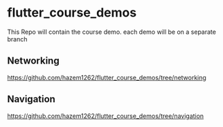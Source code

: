 # flutter_course_demos

This Repo will contain the course demo.
each demo will be on a separate branch

## Networking
https://github.com/hazem1262/flutter_course_demos/tree/networking

## Navigation
https://github.com/hazem1262/flutter_course_demos/tree/navigation
